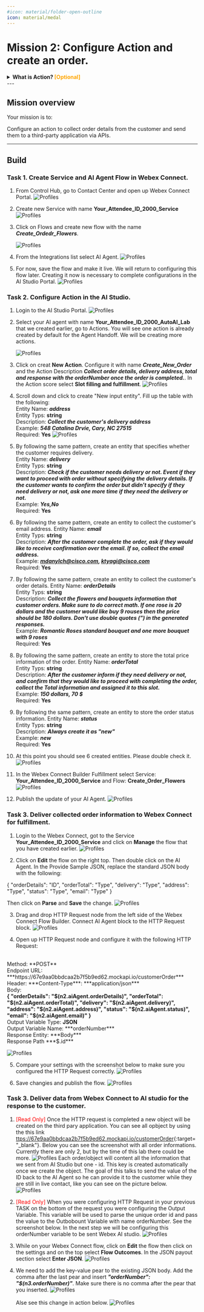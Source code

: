 ```yaml
---
#icon: material/folder-open-outline
icon: material/medal
---
```




# Mission 2: Configure Action and create an order.

 **<details><summary>What is Action? <span style="color: orange;">[Optional]</span></summary>**
An action is a functionality that lets your AI agent connect with external systems so it can perform more
complex tasks, such as bookings or finding information. 

For more information visit [Webex Documentation](https://help.webex.com/en-us/article/ncs9r37/Webex-AI-Agent-Studio-Administration-guide#concept-template_5ea99e1f-a679-4cf9-8e33-7a4f83d9f66a){:target="_blank"}


</details>
---


## Mission overview
Your mission is to:

Configure an action to collect order details from the customer and send them to a third-party application via APIs.

---

## Build

### Task 1. Create Service and AI Agent Flow in Webex Connect. 

1. From Control Hub, go to Contact Center and open up Webex Connect Portal. 
    ![Profiles](../graphics/Lab1_AI_Agent/2.9.gif)



2. Create new Service with name **<span class="attendee-id-container"><span class="attendee-id-placeholder" data-suffix="_2000_Service">Your_Attendee_ID</span>_2000_Service<span   class="copy" title="Click to copy!"></span></span>**
    ![Profiles](../graphics/Lab1_AI_Agent/2.10.gif)


3. Click on Flows and create new flow with the name ***Create_Ordedr_Flowers***<span class="copy-static" title="Click to copy!" data-copy-text="Create_Ordedr_Flowers"><span class="copy"></span></span>.

    ![Profiles](../graphics/Lab1_AI_Agent/2.11.gif)

4. From the Integrations list select AI Agent. 
    ![Profiles](../graphics/Lab1_AI_Agent/2.12.gif)

5. For now, save the flow and make it live. We will return to configuring this flow later. Creating it now is necessary to complete configurations in the AI Studio Portal.
    ![Profiles](../graphics/Lab1_AI_Agent/2.13.gif)

### Task 2. Configure Action in the AI Studio.

1. Login to the AI Studio Portal. 
    ![Profiles](../graphics/Lab1_AI_Agent/2.14.gif)

2. Select your AI agent with name **<span class="attendee-id-container"><span class="attendee-id-placeholder" data-suffix="_2000_AutoAI_Lab">Your_Attendee_ID</span>_2000_AutoAI_Lab<span   class="copy" title="Click to copy!"></span></span>** that we created earlier, go to Actions. You will see one action is already created by default for the Agent Handoff. We will be creating more actions.

    ![Profiles](../graphics/Lab1_AI_Agent/2.17.gif)

3. Click on creat <b>New Action</b>. Configure it with name ***Create_New_Order***<span class="copy-static" title="Click to copy!" data-copy-text="Create_New_Order"><span class="copy"></span></span> and the Action Description ***Collect order details, delivery address, total and response with the orderNumber once the order is completed.***<span class="copy-static" title="Click to copy!" data-copy-text="Collect order details, delivery address, total and response with the orderNumber once the order is completed."><span class="copy"></span></span>. In the Action score select <b>Slot filling and fulfillment</b>.
    ![Profiles](../graphics/Lab1_AI_Agent/2.18.gif)

4. Scroll down and click to create "New input entity". Fill up the table with the following: <br>
Entity Name: ***address***<span class="copy-static" title="Click to copy!" data-copy-text="address"><span class="copy"></span></span> <br>
Entity Typs: <b>string</b> <br>
Description: ***Collect the customer's delivery address***<span class="copy-static" title="Click to copy!" data-copy-text="Collect the customer's delivery address"><span class="copy"></span></span> <br>
Example: ***548 Catalina Drvie, Cary, NC 27515***<span class="copy-static" title="Click to copy!" data-copy-text="548 Catalina Drvie, Cary, NC 27515"><span class="copy"></span></span> <br>
Required: <b>Yes</b>
    ![Profiles](../graphics/Lab1_AI_Agent/2.19.gif)

5. By following the same pattern, create an entity that specifies whether the customer requires delivery. <br>
Entity Name: ***delivery***<span class="copy-static" title="Click to copy!" data-copy-text="delivery"><span class="copy"></span></span> <br>
Entity Typs: <b>string</b> <br>
Description: ***Check if the customer needs delivery or not. Event if they want to proceed with order without specifying the delivery details. If the customer wants to confirm the order but didn't specify if they need delivery or not, ask one more time if they need the delivery or not.***<span class="copy-static" title="Click to copy!" data-copy-text="Check if the customer needs delivery or not. Event if they want to proceed with order without specifying the delivery details. If the customer wants to confirm the order but didn't specify if they need delivery or not, ask one more time if they need the delivery or not."><span class="copy"></span></span> <br>
Example: ***Yes,No***<span class="copy-static" title="Click to copy!" data-copy-text="Yes,No"><span class="copy"></span></span> <br>
Required: <b>Yes</b>

6. By following the same pattern, create an entity to collect the customer's email address.
Entity Name: ***email***<span class="copy-static" title="Click to copy!" data-copy-text="email"><span class="copy"></span></span> <br>
Entity Typs: <b>string</b> <br>
Description: ***After the customer complete the order, ask if they would like to receive confirmation over the email. If so, collect the email address.***<span class="copy-static" title="Click to copy!" data-copy-text="After the customer complete the order, ask if they would like to receive confirmation over the email. If so, collect the email address."><span class="copy"></span></span> <br>
Example: ***mdanylch@cisco.com, ktyagi@cisco.com***<span class="copy-static" title="Click to copy!" data-copy-text="mdanylch@cisco.com, ktyagi@cisco.com"><span class="copy"></span></span> <br>
Required: <b>Yes</b>

7. By following the same pattern, create an entity to collect the customer's order details.
Entity Name: ***orderDetails***<span class="copy-static" title="Click to copy!" data-copy-text="orderDetails"><span class="copy"></span></span> <br>
Entity Typs: <b>string</b> <br>
Description: ***Collect the flowers and bouquets information that customer orders. Make sure to do correct math. If one rose is 20 dollars and the customer would like buy 9 rouses then the price should be 180 dollars. Don't use double quotes (") in the generated responses.***<span class="copy-static" title="Click to copy!" data-copy-text="Collect the flowers and bouquets information that customer orders. Make sure to do correct math. If one rose is 20 dollars and the customer would like buy 9 rouses then the price should be 180 dollars. Don't use double quotes in the generated responses."><span class="copy"></span></span> <br>
Example: ***Romantic Roses standard bouquet and one more bouquet with 9 roses***<span class="copy-static" title="Click to copy!" data-copy-text="Romantic Roses standard bouquet and one more bouquet with 9 roses"><span class="copy"></span></span> <br>
Required: <b>Yes</b>

8. By following the same pattern, create an entity to store the total price information of the order.
Entity Name: ***orderTotal***<span class="copy-static" title="Click to copy!" data-copy-text="orderTotal"><span class="copy"></span></span> <br>
Entity Typs: <b>string</b> <br>
Description: ***After the customer inform if they need delivery or not, and confirm that they would like to proceed with completing the order, collect the Total information and assigned it to this slot.***<span class="copy-static" title="Click to copy!" data-copy-text="After the customer inform if they need delivery or not, and confirm that they would like to proceed with completing the order, collect the Total information and assigned it to this slot."><span class="copy"></span></span> <br>
Example: ***150 dollars, 70 $***<span class="copy-static" title="Click to copy!" data-copy-text="Romantic Roses standard bouquet and one more bouquet with 9 roses"><span class="copy"></span></span> <br>
Required: <b>Yes</b>

9. By following the same pattern, create an entity to store the order status information.
Entity Name: ***status***<span class="copy-static" title="Click to copy!" data-copy-text="status"><span class="copy"></span></span> <br>
Entity Typs: <b>string</b> <br>
Description: ***Always create it as "new"***<span class="copy-static" title="Click to copy!" data-copy-text="Always create it as new"><span class="copy"></span></span> <br>
Example: ***new***<span class="copy-static" title="Click to copy!" data-copy-text="Romantic Roses standard bouquet and one more bouquet with 9 roses"><span class="copy"></span></span> <br>
Required: <b>Yes</b>

10. At this point you should see 6 created entities. Please double check it. 
    ![Profiles](../graphics/Lab1_AI_Agent/2.21.png)

11. In the Webex Connect Builder Fulfillment select Service: **<span class="attendee-id-container"><span class="attendee-id-placeholder" data-suffix="_2000_Service">Your_Attendee_ID</span>_2000_Service<span   class="copy" title="Click to copy!"></span></span>** and Flow: <b>Create_Order_Flowers</b>
   ![Profiles](../graphics/Lab1_AI_Agent/2.22.gif)

12. Publish the update of your AI Agent. 
   ![Profiles](../graphics/Lab1_AI_Agent/2.23.gif)

### Task 3. Deliver collected order information to Webex Connect for fulfillment.

1. Login to the Webex Connect, got to the Service **<span class="attendee-id-container"><span class="attendee-id-placeholder" data-suffix="_2000_Service">Your_Attendee_ID</span>_2000_Service<span   class="copy" title="Click to copy!"></span></span>** and click on <b>Manage</b> the flow that you have created earlier.
   ![Profiles](../graphics/Lab1_AI_Agent/2.24.gif)

2. Click on **Edit** the flow on the right top. Then double click on the AI Agent. In the Provide Sample JSON, replace the standard JSON body with the following: <br>
 > 
{
    "orderDetails": "ID",
    "orderTotal": "Type",
    "delivery": "Type",
    "address": "Type",
    "status": "Type",
    "email": "Type"
}

Then click on **Parse** and **Save** the change.
   ![Profiles](../graphics/Lab1_AI_Agent/2.25.gif)

3. Drag and drop HTTP Request node from the left side of the Webex Connect Flow Builder. Connect AI Agent block to the HTTP Request block. 
   ![Profiles](../graphics/Lab1_AI_Agent/2.27.gif)


4. Open up HTTP Request node and configure it with the following HTTP Request: <br>
<br>
Method: **POST**
<br>
Endpoint URL: ***https://67e9aa0bbdcaa2b7f5b9ed62.mockapi.io/customerOrder***<span class="copy-static" title="Click to copy!" data-copy-text="https://67e9aa0bbdcaa2b7f5b9ed62.mockapi.io/customerOrder"><span class="copy"></span></span><br>
Header: ***Content-Type***<span class="copy-static" title="Click to copy!" data-copy-text="Content-Type"><span class="copy"></span></span>: ***application/json***<span class="copy-static" title="Click to copy!" data-copy-text="application/json"><span class="copy"></span></span>
<br>
Body: <br>
<b>{
    "orderDetails": "$(n2.aiAgent.orderDetails)",
    "orderTotal": "$(n2.aiAgent.orderTotal)",
    "delivery": "$(n2.aiAgent.delivery)",
    "address": "$(n2.aiAgent.address)",
    "status": "$(n2.aiAgent.status)",
    "email": "$(n2.aiAgent.email)"
}</b><br>
Output Variable Type: <b>JSON</b><br>
Output Variable Name: ***orderNumber***<span class="copy-static" title="Click to copy!" data-copy-text="orderNumber"><span class="copy"></span></span><br>
Response Entity: ***Body***<span class="copy-static" title="Click to copy!" data-copy-text="Body"><span class="copy"></span></span><br>
Response Path ***$.id***<span class="copy-static" title="Click to copy!" data-copy-text="$.id"><span class="copy"></span></span><br>

   ![Profiles](../graphics/Lab1_AI_Agent/2.28.gif)


5. Compare your settings with the screenshot below to make sure you configured the HTTP Request correctly. 
   ![Profiles](../graphics/Lab1_AI_Agent/2.29.png)


6. Save changies and publish the flow.
   ![Profiles](../graphics/Lab1_AI_Agent/2.32.gif)

### Task 3. Deliver data from Webex Connect to AI studio for the response to the customer. 

1. <span style="color: red;">[Read Only]</span> Once the HTTP request is completed a new object will be created on the third pary application. You can see all opbject by using the this link [ttps://67e9aa0bbdcaa2b7f5b9ed62.mockapi.io/customerOrder](ttps://67e9aa0bbdcaa2b7f5b9ed62.mockapi.io/customerOrder){:target="_blank"}. Below you can see the screenshot with all order informations. Currently there are only 2, but by the time of this lab there could be more.
   ![Profiles](../graphics/Lab1_AI_Agent/2.30.png)
Each order/object will content all the information that we sent from AI Studio but one - id. This key is created automatically once we create the object. The goal of this talks to send the value of the ID back to the AI Agent so he can provide it to the customer while they are still in live contact, like you can see on the picture below.<br>
   ![Profiles](../graphics/Lab1_AI_Agent/2.31.png)

2. <span style="color: red;">[Read Only]</span> When you were configuring HTTP Request in your previous TASK on the bottom of the request you were configuring the Output Variable. This variable will be used to parse the unique order id and pass the value to the Outbobount Variable with name orderNumber. See the screenshot below. In the next step we will be configuring this orderNumber variable to be sent Webex AI studio. 
   ![Profiles](../graphics/Lab1_AI_Agent/2.35.png)

3. While on your Webex Connect flow, click on **Edit** the flow then click on the settings and on the top select **Flow Outcomes**. In the JSON payout section select **Enter JSON**.
   ![Profiles](../graphics/Lab1_AI_Agent/2.36.gif)

4. We need to add the key-value pear to the existing JSON body. Add the comma after the last pear and insert ***"orderNumber": "$(n3.orderNumber)"***. Make sure there is no comma after the pear that you inserted. 
   ![Profiles](../graphics/Lab1_AI_Agent/2.37.png) <br>
   <br>
Alse see this change in action below. 
   ![Profiles](../graphics/Lab1_AI_Agent/2.38.gif)

    